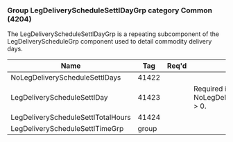 ### Group LegDeliveryScheduleSettlDayGrp category Common (4204)

The LegDeliveryScheduleSettlDayGrp is a repeating subcomponent of the LegDeliveryScheduleGrp component used to detail commodity delivery days.

| Name                               | Tag   | Req'd | Documentation                                          |
|------------------------------------|-------|----------|--------------------------------------------------------|
| NoLegDeliveryScheduleSettlDays     | 41422 |       |                                                        |
| LegDeliveryScheduleSettlDay        | 41423 |       | Required if NoLegDeliveryScheduleSettlDays(41422) > 0. |
| LegDeliveryScheduleSettlTotalHours | 41424 |       |                                                        |
| LegDeliveryScheduleSettlTimeGrp    | group |       |                                                        |

